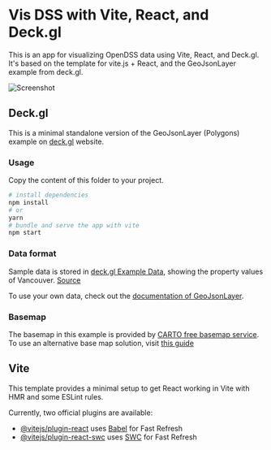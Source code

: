 # Vis DSS with Vite, React, and Deck.gl

This is an app for visualizing OpenDSS data using Vite, React, and Deck.gl. It's based on the template for vite.js + React, and the GeoJsonLayer example from deck.gl. 

<!-- insert an image from public called screenshot.png -->
![Screenshot](public/screenshot.png)
## Deck.gl
This is a minimal standalone version of the GeoJsonLayer (Polygons) example
on [deck.gl](http://deck.gl) website.

### Usage

Copy the content of this folder to your project. 

```bash
# install dependencies
npm install
# or
yarn
# bundle and serve the app with vite
npm start
```

### Data format

Sample data is stored in [deck.gl Example Data](https://github.com/visgl/deck.gl-data/tree/master/examples/geojson), showing the property values of Vancouver. [Source](http://data.vancouver.ca/)

To use your own data, check out
the [documentation of GeoJsonLayer](../../../docs/api-reference/layers/geojson-layer.md).

### Basemap

The basemap in this example is provided by [CARTO free basemap service](https://carto.com/basemaps). To use an alternative base map solution, visit [this guide](https://deck.gl/docs/get-started/using-with-map#using-other-basemap-services)


## Vite

This template provides a minimal setup to get React working in Vite with HMR and some ESLint rules.

Currently, two official plugins are available:

- [@vitejs/plugin-react](https://github.com/vitejs/vite-plugin-react/blob/main/packages/plugin-react/README.md) uses [Babel](https://babeljs.io/) for Fast Refresh
- [@vitejs/plugin-react-swc](https://github.com/vitejs/vite-plugin-react-swc) uses [SWC](https://swc.rs/) for Fast Refresh
